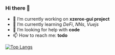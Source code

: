 ### Hi there 👋

- 🔭 I’m currently working on **xzerox-gui project**
- 🌱 I’m currently learning *DeFi*, *NNs*, *Vuejs*
- 🤔 I’m looking for help with **code**
- 📫 How to reach me: **todo**

<!--
// its so tiny to show it now :D
[![0fuz'es github stats](https://github-readme-stats.vercel.app/api?username=0fuz&count_private=true&show_icons=true&theme=radical&hide_rank=false)](https://github.com/anuraghazra/github-readme-stats)
-->

[![Top Langs](https://github-readme-stats.vercel.app/api/top-langs/?username=0fuz)](https://github.com/anuraghazra/github-readme-stats)

<!--
**0fuz/0fuz** is a ✨ _special_ ✨ repository because its `README.md` (this file) appears on your GitHub profile.

Here are some ideas to get you started:

- 🔭 I’m currently working on ...
- 🌱 I’m currently learning DeFi, NNs
- 👯 I’m looking to collaborate on ...
- 🤔 I’m looking for help with ...
- 💬 Ask me about ...
- 📫 How to reach me: ...
- 😄 Pronouns: ...
- ⚡ Fun fact: ...
-->
